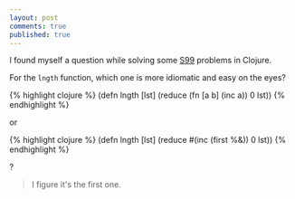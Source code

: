 ```yaml
---
layout: post
comments: true
published: true
---
```


I found myself a question while solving some [S99](http://aperiodic.net/phil/scala/s-99/) problems in Clojure.

<!-- more -->

For the `lngth` function, which one is more idiomatic and easy on the eyes?

{% highlight clojure %}
(defn lngth [lst] (reduce (fn [a b] (inc a)) 0 lst))
{% endhighlight %}

or

{% highlight clojure %}
(defn lngth [lst] (reduce #(inc (first %&)) 0 lst))
{% endhighlight %}

?

> I figure it's the first one.